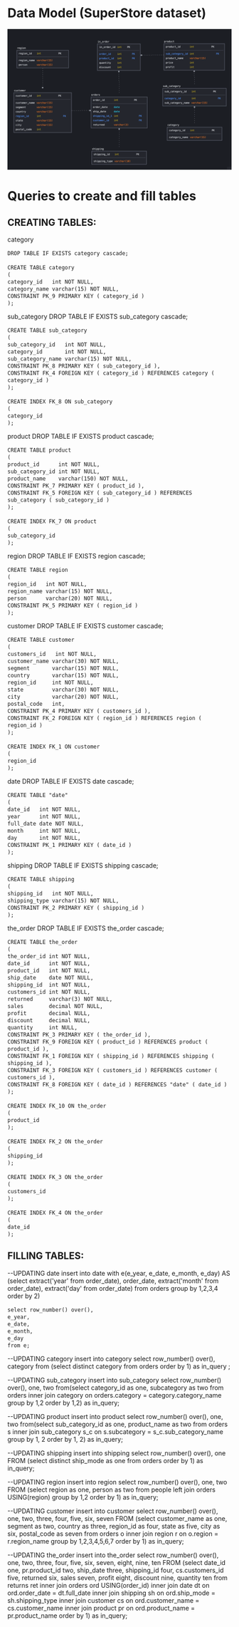 # Data Model (SuperStore dataset) 
<p align="center"><img  src="https://github.com/victorjulyin/DE-101/blob/main/(EDIT)%20Module2/2.4%20Data%20Model/data_model.png"></p>


# Queries to create and fill tables

## CREATING TABLES:

category

	DROP TABLE IF EXISTS category cascade;
	
	CREATE TABLE category
	(
	category_id   int NOT NULL,
	category_name varchar(15) NOT NULL,
	CONSTRAINT PK_9 PRIMARY KEY ( category_id )
	);




sub_category
	DROP TABLE IF EXISTS sub_category cascade;
	
	CREATE TABLE sub_category
	(
	sub_category_id   int NOT NULL,
	category_id       int NOT NULL,
	sub_category_name varchar(15) NOT NULL,
	CONSTRAINT PK_8 PRIMARY KEY ( sub_category_id ),
	CONSTRAINT FK_4 FOREIGN KEY ( category_id ) REFERENCES category ( category_id )
	);
	
	CREATE INDEX FK_8 ON sub_category
	(
	category_id
	);




product
	DROP TABLE IF EXISTS product cascade;
	
	CREATE TABLE product
	(
	product_id      int NOT NULL,
	sub_category_id int NOT NULL,
	product_name    varchar(150) NOT NULL,
	CONSTRAINT PK_7 PRIMARY KEY ( product_id ),
	CONSTRAINT FK_5 FOREIGN KEY ( sub_category_id ) REFERENCES sub_category ( sub_category_id )
	);
	
	CREATE INDEX FK_7 ON product
	(
	sub_category_id
	);




region
	DROP TABLE IF EXISTS region cascade;
	
	CREATE TABLE region
	(
	region_id   int NOT NULL,
	region_name varchar(15) NOT NULL,
	person      varchar(20) NOT NULL,
	CONSTRAINT PK_5 PRIMARY KEY ( region_id )
	);




customer
	DROP TABLE IF EXISTS customer cascade;
	
	CREATE TABLE customer
	(
	customers_id   int NOT NULL,
	customer_name varchar(30) NOT NULL,
	segment       varchar(15) NOT NULL,
	country       varchar(15) NOT NULL,
	region_id     int NOT NULL,
	state         varchar(30) NOT NULL,
	city          varchar(20) NOT NULL,
	postal_code   int,
	CONSTRAINT PK_4 PRIMARY KEY ( customers_id ),
	CONSTRAINT FK_2 FOREIGN KEY ( region_id ) REFERENCES region ( region_id )
	);
	
	CREATE INDEX FK_1 ON customer
	(
	region_id
	);




date
	DROP TABLE IF EXISTS date cascade;
	
	CREATE TABLE "date"
	(
	date_id   int NOT NULL,
	year      int NOT NULL,
	full_date date NOT NULL,
	month     int NOT NULL,
	day       int NOT NULL,
	CONSTRAINT PK_1 PRIMARY KEY ( date_id )
	);




shipping
	DROP TABLE IF EXISTS shipping cascade;
	
	CREATE TABLE shipping
	(
	shipping_id   int NOT NULL,
	shipping_type varchar(15) NOT NULL,
	CONSTRAINT PK_2 PRIMARY KEY ( shipping_id )
	);




the_order
	DROP TABLE IF EXISTS the_order cascade;

	CREATE TABLE the_order
	(
	the_order_id int NOT NULL,
	date_id      int NOT NULL,
	product_id   int NOT NULL,
	ship_date    date NOT NULL,
	shipping_id  int NOT NULL,
	customers_id int NOT NULL,
	returned     varchar(3) NOT NULL,
	sales        decimal NOT NULL,
	profit       decimal NULL,
	discount     decimal NULL,
	quantity     int NULL,
	CONSTRAINT PK_3 PRIMARY KEY ( the_order_id ),
	CONSTRAINT FK_9 FOREIGN KEY ( product_id ) REFERENCES product ( product_id ),
	CONSTRAINT FK_1 FOREIGN KEY ( shipping_id ) REFERENCES shipping ( shipping_id ),
	CONSTRAINT FK_3 FOREIGN KEY ( customers_id ) REFERENCES customer ( customers_id ),
	CONSTRAINT FK_8 FOREIGN KEY ( date_id ) REFERENCES "date" ( date_id )
	);
	
	CREATE INDEX FK_10 ON the_order
	(
	product_id
	);
	
	CREATE INDEX FK_2 ON the_order
	(
	shipping_id
	);
	
	CREATE INDEX FK_3 ON the_order
	(
	customers_id
	);
	
	CREATE INDEX FK_4 ON the_order
	(
	date_id
	);



## FILLING TABLES:

--UPDATING date
    insert into date
    with e(e_year, e_date, e_month, e_day)
    AS
    (select extract('year' from order_date),
    order_date,
    extract('month' from order_date),
    extract('day' from order_date)
    from orders
    group by 1,2,3,4
    order by 2)

    select row_number() over(),
    e_year,
    e_date,
    e_month,
    e_day
    from e;





--UPDATING category
    insert into category
    select row_number() over(),
    category
    from (select distinct category
    from orders
    order by 1) as in_query
    ;





--UPDATING sub_category
    insert into sub_category
    select row_number() over(),
    one,
    two
    from(select category_id as one,
    subcategory as two
    from orders
    inner join category on orders.category = category.category_name
    group by 1,2
    order by 1,2) as in_query;





--UPDATING product
    insert into product
    select row_number() over(),
    one,
    two
    from(select sub_category_id as one,
    product_name as two
    from orders s
    inner join sub_category s_c on s.subcategory = s_c.sub_category_name
    group by 1, 2
    order by 1, 2) as in_query;





--UPDATING shipping
    insert into shipping
    select row_number() over(),
    one
    FROM
    (select distinct ship_mode as one
    from orders
    order by 1) as in_query;






--UPDATING region
    insert into region
    select row_number() over(),
    one,
    two
    FROM
    (select region as one, person as two
    from people left join orders USING(region)
    group by 1,2
    order by 1) as in_query;






--UPDATING customer
    insert into customer
    select row_number() over(), one, two, three, four, five, six, seven
    FROM
    (select customer_name as one,
    segment as two,
    country as three,
    region_id as four,
    state as five,
    city as six,
    postal_code as seven
    from orders o inner join region r on o.region = r.region_name
    group by 1,2,3,4,5,6,7
    order by 1) as in_query;






--UPDATING the_order
    insert into the_order
    select row_number() over(), one, two, three, four, five, six, seven, eight, nine, ten
    FROM
    (select date_id one,
    pr.product_id two,
    ship_date three,
    shipping_id four,
    cs.customers_id five,
    returned six,
    sales seven,
    profit eight,
    discount nine,
    quantity ten
    from returns ret
    inner join orders ord USING(order_id)
    inner join date dt on ord.order_date = dt.full_date
    inner join shipping sh on ord.ship_mode = sh.shipping_type
    inner join customer cs on ord.customer_name = cs.customer_name
    inner join product pr on ord.product_name = pr.product_name
    order by 1) as in_query;